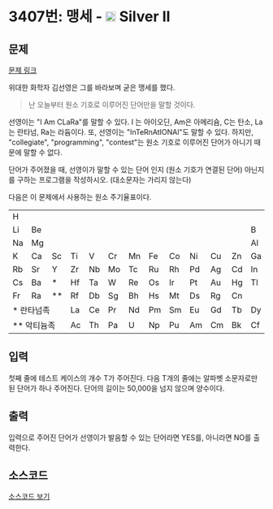 # 3407번: 맹세 - <img src="https://static.solved.ac/tier_small/9.svg" style="height:20px" /> Silver II

<!-- performance -->

<!-- 문제 제출 후 깃허브에 푸시를 했을 때 제출한 코드의 성능이 입력될 공간입니다.-->

<!-- end -->

## 문제

[문제 링크](https://boj.kr/3407)


<p>위대한 화학자 김선영은 그를 바라보며 굳은 맹세를 했다.</p>

<blockquote>난 오늘부터 원소 기호로 이루어진 단어만을 말할 것이다.</blockquote>

<p>선영이는 "I Am CLaRa"를 말할 수 있다. I 는 아이오딘, Am은 아메리슘, C는 탄소, La는 란타넘, Ra는 라듐이다. 또, 선영이는 "InTeRnAtIONAl"도 말할 수 있다. 하지만, "collegiate", "programming", "contest"는 원소 기호로 이루어진 단어가 아니기 때문에 말할 수 없다.</p>

<p>단어가 주어졌을 때, 선영이가 말할 수 있는 단어 인지 (원소 기호가 연결된 단어) 아닌지를 구하는 프로그램을 작성하시오. (대소문자는 가리지 않는다)</p>

<p>다음은 이 문제에서 사용하는 원소 주기율표이다.</p>

<table class="table table-bordered">
<tbody>
<tr>
<td>H</td>
<td>&nbsp;</td>
<td>&nbsp;</td>
<td>&nbsp;</td>
<td>&nbsp;</td>
<td>&nbsp;</td>
<td>&nbsp;</td>
<td>&nbsp;</td>
<td>&nbsp;</td>
<td>&nbsp;</td>
<td>&nbsp;</td>
<td>&nbsp;</td>
<td>&nbsp;</td>
<td>&nbsp;</td>
<td>&nbsp;</td>
<td>&nbsp;</td>
<td>&nbsp;</td>
<td>He</td>
</tr>
<tr>
<td>Li</td>
<td>Be</td>
<td>&nbsp;</td>
<td>&nbsp;</td>
<td>&nbsp;</td>
<td>&nbsp;</td>
<td>&nbsp;</td>
<td>&nbsp;</td>
<td>&nbsp;</td>
<td>&nbsp;</td>
<td>&nbsp;</td>
<td>&nbsp;</td>
<td>B</td>
<td>C</td>
<td>N</td>
<td>O</td>
<td>F</td>
<td>Ne</td>
</tr>
<tr>
<td>Na</td>
<td>Mg</td>
<td>&nbsp;</td>
<td>&nbsp;</td>
<td>&nbsp;</td>
<td>&nbsp;</td>
<td>&nbsp;</td>
<td>&nbsp;</td>
<td>&nbsp;</td>
<td>&nbsp;</td>
<td>&nbsp;</td>
<td>&nbsp;</td>
<td>Al</td>
<td>Si</td>
<td>P</td>
<td>S</td>
<td>Cl</td>
<td>Ar</td>
</tr>
<tr>
<td>K</td>
<td>Ca</td>
<td>Sc</td>
<td>Ti</td>
<td>V</td>
<td>Cr</td>
<td>Mn</td>
<td>Fe</td>
<td>Co</td>
<td>Ni</td>
<td>Cu</td>
<td>Zn</td>
<td>Ga</td>
<td>Ge</td>
<td>As</td>
<td>Se</td>
<td>Br</td>
<td>Kr</td>
</tr>
<tr>
<td>Rb</td>
<td>Sr</td>
<td>Y</td>
<td>Zr</td>
<td>Nb</td>
<td>Mo</td>
<td>Tc</td>
<td>Ru</td>
<td>Rh</td>
<td>Pd</td>
<td>Ag</td>
<td>Cd</td>
<td>In</td>
<td>Sn</td>
<td>Sb</td>
<td>Te</td>
<td>I</td>
<td>Xe</td>
</tr>
<tr>
<td>Cs</td>
<td>Ba</td>
<td>*</td>
<td>Hf</td>
<td>Ta</td>
<td>W</td>
<td>Re</td>
<td>Os</td>
<td>Ir</td>
<td>Pt</td>
<td>Au</td>
<td>Hg</td>
<td>Tl</td>
<td>Pb</td>
<td>Bi</td>
<td>Po</td>
<td>At</td>
<td>Rn</td>
</tr>
<tr>
<td>Fr</td>
<td>Ra</td>
<td>**</td>
<td>Rf</td>
<td>Db</td>
<td>Sg</td>
<td>Bh</td>
<td>Hs</td>
<td>Mt</td>
<td>Ds</td>
<td>Rg</td>
<td>Cn</td>
<td>&nbsp;</td>
<td>Fl</td>
<td>&nbsp;</td>
<td>Lv</td>
<td>&nbsp;</td>
<td>&nbsp;</td>
</tr>
<tr>
<td colspan="3">* 란타넘족</td>
<td>La</td>
<td>Ce</td>
<td>Pr</td>
<td>Nd</td>
<td>Pm</td>
<td>Sm</td>
<td>Eu</td>
<td>Gd</td>
<td>Tb</td>
<td>Dy</td>
<td>Ho</td>
<td>Er</td>
<td>Tm</td>
<td>Yb</td>
<td>Lu</td>
</tr>
<tr>
<td colspan="3">** 악티늄족</td>
<td>Ac</td>
<td>Th</td>
<td>Pa</td>
<td>U</td>
<td>Np</td>
<td>Pu</td>
<td>Am</td>
<td>Cm</td>
<td>Bk</td>
<td>Cf</td>
<td>Es</td>
<td>Fm</td>
<td>Md</td>
<td>No</td>
<td>Lr</td>
</tr>
</tbody>
</table>



## 입력


<p>첫째 줄에 테스트 케이스의 개수 T가 주어진다. 다음 T개의 줄에는 알파벳 소문자로만 된 단어가 하나 주어진다. 단어의 길이는 50,000을 넘지 않으며 양수이다.</p>



## 출력


<p>입력으로 주어진 단어가 선영이가 발음할 수 있는 단어라면 YES를, 아니라면 NO를 출력한다.</p>



## 소스코드

[소스코드 보기](Main.java)